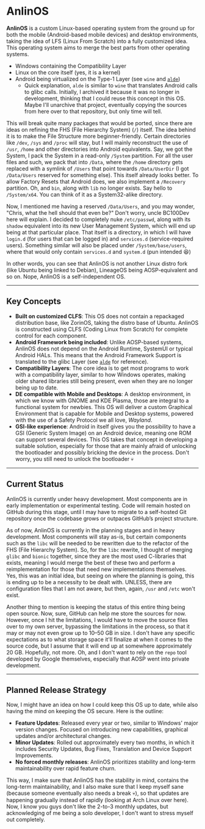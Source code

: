 # AnlinOS
**AnlinOS** is a custom Linux-based operating system from the ground up for both the mobile
(Android-based mobile devices) and desktop environments, taking the idea of LFS (Linux From
Scratch) into a fully customized idea. This operating system aims to merge the best parts
from other operating systems.

- Windows containing the Compatibility Layer
- Linux on the core itself (yes, it is a kernel)
- Android being virtualized on the Type-1 Layer (see `wine` and
  [`alde`](https://github.com/BC100Dev/alde))
  - Quick explanation, `alde` is similar to `wine` that translates Android calls to glibc
    calls. Initially, I archived it because it was no longer in development, thinking that
    I could reuse this concept in this OS. Maybe I'll unarchive that project, eventually
    copying the sources from here over to that repository, but only time will tell.

This will break quite many packages that would be ported, since there are ideas on refining
the FHS (File Hierarchy System) (`/`) itself. The idea behind it is to make the File Structure
more beginner-friendly. Certain directories like `/dev`, `/sys` and `/proc` will stay, but I
will mainly reconstruct the use of `/usr`, `/home` and other directories into Android
equivalents. Say, we got the System, I pack the System in a read-only `/System` partition. For
all the user files and such, we pack that into `/Data`, where the `/home` directory gets
replaced with a symlink of `/Users` that point towards `/Data/UserDir` (I got `/Data/Users`
reserved for something else). This itself already looks better. To allow Factory Resets that
Android does, we also implement a `/Recovery` partition. Oh, and `bin`, along with `lib` no
longer exists. Say hello to `/System/x64`. You can think of it as a System32-alike directory.

Now, I mentioned me having a reserved `/Data/Users`, and you may wonder, "Chris, what the hell
should that even be?" Don't worry, uncle BC100Dev here will explain. I decided to completely
nuke `/etc/passwd`, along with its `shadow` equivalent into its new User Management System,
which will end up being at that particular place. That itself is a directory, in which I will
have `login.d` (for users that can be logged in) and `services.d` (service-required users).
Something similar will also be placed under `/System/base/users`, where that would only contain
`services.d` and `system.d` (pun intended :laughing:)

In other words, you can see that AnlinOS is not another Linux distro fork (like Ubuntu being
linked to Debian), LineageOS being AOSP-equivalent and so on. Nope, AnlinOS is a
self-independent OS.

---

## Key Concepts
- **Built on customized CLFS**: This OS does not contain a repackaged distribution base, like
  ZorinOS, taking the distro base of Ubuntu. AnlinOS is constructed using CLFS (Coding Linux
  from Scratch) for complete control for each component.
- **Android Framework being included**: Unlike AOSP-based systems, AnlinOS does not depend on
  the Android Runtime, SystemUI or typical Android HALs. This means that the Android Framework
  Support is translated to the glibc Layer (see [`alde`](https://github.com/BC100Dev/alde) for
  reference).
- **Compatibility Layers**: The core idea is to get most programs to work with a compatibility
  layer, similar to how Windows operates, making older shared libraries still being present,
  even when they are no longer being up to date.
- **DE compatible with Mobile and Desktops**: A desktop environment, in which we know with
  GNOME and KDE Plasma, those are integral to a functional system for newbies. This OS will
  deliver a custom Graphical Environment that is capable for Mobile and Desktop systems, powered
  with the use of a Safety Protocol we all love, *Wayland*.
- **GSI-like experience**: Android in itself gives you the possibility to have a GSI (Generic
  System Image) on an Android device, meaning one ROM can support several devices. This OS
  takes that concept in developing a suitable solution, especially for those that are mainly
  afraid of unlocking the bootloader and possibly bricking the device in the process. Don't
  worry, you still need to unlock the bootloader :skull:

---

## Current Status
AnlinOS is currently under heavy development. Most components are in early implementation or
experimental testing. Code will remain hosted on GitHub during this stage, until I may have to
migrate to a self-hosted Git repository once the codebase grows or outpaces GitHub’s project
structure.

As of now, AnlinOS is currently in the planning stages and in heavy development. Most
components will stay as-is, but certain components such as the `libc` will be needed to be
rewritten due to the refactor of the FHS (File Hierarchy System). So, for the `libc` rewrite,
I thought of merging `glibc` and `bionic` together, since they are the most used C-libraries
that exists, meaning I would merge the best of these two and perform a reimplementation for
those that need new implementations themselves. Yes, this was an initial idea, but seeing
on where the planning is going, this is ending up to be a necessity to be dealt with. UNLESS,
there are configuration files that I am not aware, but then, again, `/usr` and `/etc` won't
exist.

Another thing to mention is keeping the status of this entire thing being open source. Now,
sure, GitHub can help me store the sources for now. However, once I hit the limitations, I would
have to move the source files over to my own server, bypassing the limitations in the process,
so that it may or may not even grow up to 10–50 GB in size. I don't have any specific
expectations as to what storage space it'll finalize at when it comes to the source code, but
I assume that it will end up at somewhere approximately 20 GB. Hopefully, not more. Oh, and
I don't want to rely on the `repo` tool developed by Google themselves, especially that AOSP
went into private development.

---

## Planned Release Strategy
Now, I might have an idea on how I could keep this OS up to date, while also having the mind on
keeping the OS secure. Here is the outline:

- **Feature Updates**: Released every year or two, similar to Windows' major version changes.
  Focused on introducing new capabilities, graphical updates and/or architectural changes.
- **Minor Updates**: Rolled out approximately every two months, in which it includes Security
  Updates, Bug Fixes, Translation and Device Support Improvements.
- **No forced monthly releases**: AnlinOS prioritizes stability and long-term maintainability
  over rapid feature churn.

This way, I make sure that AnlinOS has the stability in mind, contains the long-term
maintainability, and I also make sure that I keep myself sane (because someone eventually also
needs a break :skull:), so that updates are happening gradually instead of rapidly (looking
at Arch Linux over here). Now, I know you guys don't like the 2-to-3 monthly updates, but
acknowledging of me being a solo developer, I don't want to stress myself out completely.